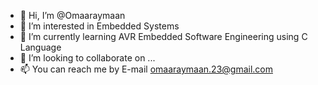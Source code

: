 - 👋 Hi, I’m @Omaaraymaan
- 👀 I’m interested in Embedded Systems 
- 🌱 I’m currently learning AVR Embedded Software Engineering using C Language 
- 💞️ I’m looking to collaborate on ...
- 📫 You can reach me by E-mail omaaraymaan.23@gmail.com



<!---
Omaaraymaan/Omaaraymaan is a ✨ special ✨ repository because its `README.md` (this file) appears on your GitHub profile.
You can click the Preview link to take a look at your changes.
--->
